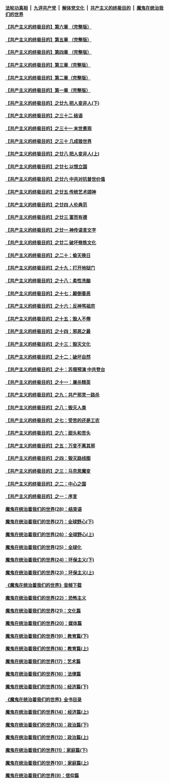 ####  [法轮功真相](../../../../basic/blob/master/README.md?t=05130231) &nbsp;|&nbsp; [九评共产党](../../../../9ping.md/blob/master/README.md?t=05130231) &nbsp;|&nbsp; [解体党文化](../../../../jtdwh.md/blob/master/README.md?t=05130231)  &nbsp;|&nbsp; [共产主义的终极目的](../../../../gczydzjmd.md/blob/master/README.md?t=05130231) &nbsp;|&nbsp; [魔鬼在统治我们的世界](../../../../mgztzwmdsj.md/blob/master/README.md?t=05130231) 

#### [【共产主义的终极目的】第六章 （完整版）](../pages/nsc422/n11428913.md?t=05130231) 

#### [【共产主义的终极目的】第五章 （完整版）](../pages/nsc422/n11428912.md?t=05130231) 

#### [【共产主义的终极目的】第四章 （完整版）](../pages/nsc422/n11428907.md?t=05130231) 

#### [【共产主义的终极目的】第三章（完整版）](../pages/nsc422/n11428848.md?t=05130231) 

#### [【共产主义的终极目的】第二章（完整版）](../pages/nsc422/n11428831.md?t=05130231) 

#### [【共产主义的终极目的】第一章（完整版）](../pages/nsc422/n11417651.md?t=05130231) 

#### [【共产主义的终极目的】之廿九 把人变非人(下)](../pages/nsc422/n11344140.md?t=05130231) 

#### [【共产主义的终极目的】之三十二 结语](../pages/nsc422/n11360535.md?t=05130231) 

#### [【共产主义的终极目的】之三十一 末世景观](../pages/nsc422/n11351129.md?t=05130231) 

#### [【共产主义的终极目的】之三十 几成狼世界](../pages/nsc422/n11348280.md?t=05130231) 

#### [【共产主义的终极目的】之廿八 把人变非人(上)](../pages/nsc422/n11340492.md?t=05130231) 

#### [【共产主义的终极目的】之廿七 以恨立国](../pages/nsc422/n11336944.md?t=05130231) 

#### [【共产主义的终极目的】之廿六 中共对抗普世价值](../pages/nsc422/n11324785.md?t=05130231) 

#### [【共产主义的终极目的】之廿五 传统艺术颂神](../pages/nsc422/n11296396.md?t=05130231) 

#### [【共产主义的终极目的】之廿四 人伦典范](../pages/nsc422/n11296397.md?t=05130231) 

#### [【共产主义的终极目的】之廿三 富而有德](../pages/nsc422/n11283598.md?t=05130231) 

#### [【共产主义的终极目的】之廿一 神传语言文字](../pages/nsc422/n11263265.md?t=05130231) 

#### [【共产主义的终极目的】之廿二 破坏修炼文化](../pages/nsc422/n11245728.md?t=05130231) 

#### [【共产主义的终极目的】之二十：偷天换日](../pages/nsc422/n11238846.md?t=05130231) 

#### [【共产主义的终极目的】之十九：打开地狱门](../pages/nsc422/n11206376.md?t=05130231) 

#### [【共产主义的终极目的】之十八：柔性洗脑](../pages/nsc422/n11199994.md?t=05130231) 

#### [【共产主义的终极目的】之十七：颠倒善恶](../pages/nsc422/n11179782.md?t=05130231) 

#### [【共产主义的终极目的】之十六：反神骂祖宗](../pages/nsc422/n11166798.md?t=05130231) 

#### [【共产主义的终极目的】之十五：毁人不倦](../pages/nsc422/n11166792.md?t=05130231) 

#### [【共产主义的终极目的】之十四：邪恶之最](../pages/nsc422/n11150249.md?t=05130231) 

#### [【共产主义的终极目的】之十三：毁灭文化](../pages/nsc422/n11135227.md?t=05130231) 

#### [【共产主义的终极目的】之十二：破坏自然](../pages/nsc422/n11135214.md?t=05130231) 

#### [【共产主义的终极目的】之十：苏俄预演 中共登台](../pages/nsc422/n11118424.md?t=05130231) 

#### [【共产主义的终极目的】之十一：屠杀精英](../pages/nsc422/n11118442.md?t=05130231) 

#### [【共产主义的终极目的】之九：共产邪灵一路杀](../pages/nsc422/n11114139.md?t=05130231) 

#### [【共产主义的终极目的】之八：毁灭人类](../pages/nsc422/n11108503.md?t=05130231) 

#### [【共产主义的终极目的】之七：受苦的还是工农](../pages/nsc422/n11101809.md?t=05130231) 

#### [【共产主义的终极目的】之六：甜头和苦头](../pages/nsc422/n11096971.md?t=05130231) 

#### [【共产主义的终极目的】之五：万变不离其邪](../pages/nsc422/n11091285.md?t=05130231) 

#### [【共产主义的终极目的】之四：毁灭路线图](../pages/nsc422/n11086284.md?t=05130231) 

#### [【共产主义的终极目的】之三：马克思魔变](../pages/nsc422/n11061941.md?t=05130231) 

#### [【共产主义的终极目的】之二：中心之国](../pages/nsc422/n11047728.md?t=05130231) 

#### [【共产主义的终极目的】之一：序言](../pages/nsc422/n11086077.md?t=05130231) 

#### [魔鬼在统治着我们的世界(28)：结束语](../pages/nsc422/n10936246.md?t=05130231) 

#### [魔鬼在统治着我们的世界(27)：全球野心(下)](../pages/nsc422/n10928319.md?t=05130231) 

#### [魔鬼在统治着我们的世界(26)：全球野心(上)](../pages/nsc422/n10900318.md?t=05130231) 

#### [魔鬼在统治着我们的世界(25)：全球化](../pages/nsc422/n10788205.md?t=05130231) 

#### [魔鬼在统治着我们的世界(24)：环保主义(下)](../pages/nsc422/n10695307.md?t=05130231) 

#### [魔鬼在统治着我们的世界(23)：环保主义(上)](../pages/nsc422/n10688613.md?t=05130231) 

#### [《魔鬼在统治着我们的世界》音频下载](../pages/nsc422/n10635553.md?t=05130231) 

#### [魔鬼在统治着我们的世界(22)：恐怖主义](../pages/nsc422/n10614727.md?t=05130231) 

#### [魔鬼在统治着我们的世界(21)：文化篇](../pages/nsc422/n10597706.md?t=05130231) 

#### [魔鬼在统治着我们的世界(20)：媒体篇](../pages/nsc422/n10586579.md?t=05130231) 

#### [魔鬼在统治着我们的世界(19)：教育篇(下)](../pages/nsc422/n10564808.md?t=05130231) 

#### [魔鬼在统治着我们的世界(18)：教育篇(上)](../pages/nsc422/n10526970.md?t=05130231) 

#### [魔鬼在统治着我们的世界(17)：艺术篇](../pages/nsc422/n10499093.md?t=05130231) 

#### [魔鬼在统治着我们的世界(16)：法律篇](../pages/nsc422/n10485969.md?t=05130231) 

#### [魔鬼在统治着我们的世界(15)：经济篇(下)](../pages/nsc422/n10469975.md?t=05130231) 

#### [《魔鬼在统治着我们的世界》全书目录](../pages/nsc422/n10464261.md?t=05130231) 

#### [魔鬼在统治着我们的世界(14)：经济篇(上)](../pages/nsc422/n10457370.md?t=05130231) 

#### [魔鬼在统治着我们的世界(13)：政治篇(下)](../pages/nsc422/n10448270.md?t=05130231) 

#### [魔鬼在统治着我们的世界(12)：政治篇(上)](../pages/nsc422/n10444576.md?t=05130231) 

#### [魔鬼在统治着我们的世界(11)：家庭篇(下)](../pages/nsc422/n10440961.md?t=05130231) 

#### [魔鬼在统治着我们的世界(10)：家庭篇(上)](../pages/nsc422/n10435448.md?t=05130231) 

#### [魔鬼在统治着我们的世界(9)：信仰篇](../pages/nsc422/n10432159.md?t=05130231) 

